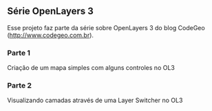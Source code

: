 ## Série OpenLayers 3

Esse projeto faz parte da série sobre OpenLayers 3 do blog CodeGeo (http://www.codegeo.com.br).

### Parte 1

Criação de um mapa simples com alguns controles no OL3

### Parte 2

Visualizando camadas através de uma Layer Switcher no OL3
